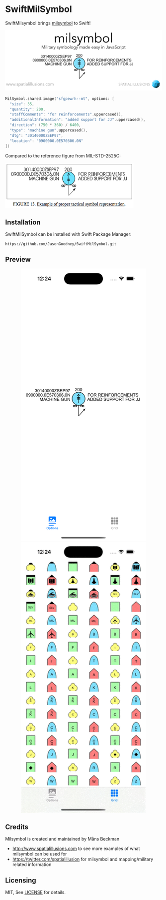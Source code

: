 # SwiftMilSymbol

SwiftMilsymbol brings [milsymbol](https://github.com/spatialillusions/milsymbol) to Swift!

![milsymbol](https://github.com/JasonGoodney/SwiftMilSymbol/blob/main/Resources/milsymbol.png?raw=true)

```swift
MilSymbol.shared.image("sfgpewrh--mt", options: [
  "size": 35,
  "quantity": 200,
  "staffComments": "for reinforcements".uppercased(),
  "additionalInformation": "added support for JJ".uppercased(),
  "direction": (750 * 360) / 6400,
  "type": "machine gun".uppercased(),
  "dtg": "30140000ZSEP97",
  "location": "0900000.0E570306.0N"
])
```

Compared to the reference figure from MIL-STD-2525C:

![Figure 13](https://github.com/JasonGoodney/SwiftMilSymbol/blob/main/Resources/figure13.png?raw=true)


## Installation
SwiftMilSymbol can be installed with Swift Package Manager:
```
https://github.com/JasonGoodney/SwiftMilSymbol.git
```

## Preview
<p align="center">
  <img src="Resources/options%20example.png" width=400 />
  <img src="Resources/collection%20example.gif" width=400 />
</p>

## Credits

Milsymbol is created and maintained by Måns Beckman

- http://www.spatialillusions.com to see more examples of what milsymbol can be used for
- https://twitter.com/spatialillusion for milsymbol and mapping/military related information

## Licensing

MIT, See [LICENSE](LICENSE) for details.
